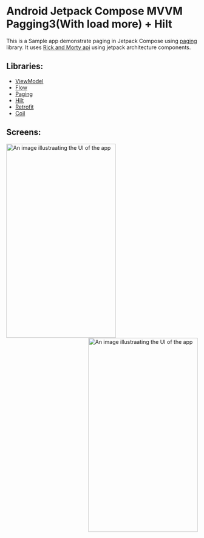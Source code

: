 # Android Jetpack Compose MVVM Pagging3(With load more) + Hilt 
This is a Sample app demonstrate paging in Jetpack Compose using [paging](https://developer.android.com/topic/libraries/architecture/paging/v3-overview) library. It uses [Rick and Morty api](https://rickandmortyapi.com) using jetpack architecture components.

## Libraries:
* <a href="https://developer.android.com/topic/libraries/architecture/viewmodel">ViewModel</a>
* <a href="https://developer.android.com/kotlin/flow">Flow</a>
* <a href="https://developer.android.com/topic/libraries/architecture/paging/v3-overview">Paging</a>
* <a href="https://developer.android.com/training/dependency-injection/hilt-android">Hilt</a>
* <a href="https://square.github.io/retrofit/">Retrofit</a>
* <a href="https://coil-kt.github.io/coil/">Coil</a>

## Screens:
<img align="left" src="https://github.com/Pravin-Divraniya/mvvm-hilt-paging-kotlin/blob/feature-di-hilt/screenshots/Screenshot_1596525522.png" alt="An image illustraating the UI of the app" width="288" height="512"/>
<img align="center" src="https://github.com/Pravin-Divraniya/mvvm-hilt-paging-kotlin/blob/feature-di-hilt/screenshots/Screenshot_1596525582.png" alt="An image illustraating the UI of the app" width="288" height="512" style="display: inline; float: right"/>
